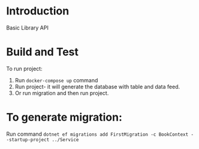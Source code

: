 # Introduction 
Basic Library API

# Build and Test
To run project:
1. Run `docker-compose up` command
2. Run project- it will generate the database with table and data feed.
3.  Or run migration and then run project.

# To generate migration:
Run command `dotnet ef migrations add FirstMigration -c BookContext --startup-project ../Service`